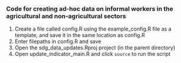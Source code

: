 ### Code for creating ad-hoc data on informal workers in the agricultural and non-agricultural sectors
  
1) Create a file called config.R using the example_config.R file as a template, and save it in the same location as config.R
2) Enter filepaths in config.R and save
3) Open the sdg_data_updates.Rproj project (in the parent directory)
4) Open update_indicator_main.R and click `source` to run the script 
